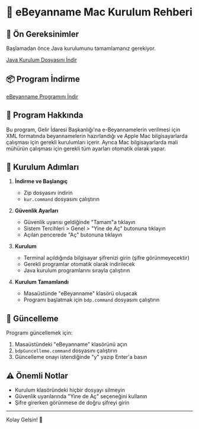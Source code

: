 # 📱 eBeyanname Mac Kurulum Rehberi

<div class="bg-blue-50 p-6 rounded-lg shadow-md mb-8">
  <h2 class="text-2xl font-bold text-blue-800 mb-4">🎯 Ön Gereksinimler</h2>
  <p class="text-gray-700 mb-4">Başlamadan önce Java kurulumunu tamamlamanız gerekiyor.</p>
  <a href="https://drive.google.com/file/d/1j8XvOc1H2TfAsq1VdLOamdxQ_AdR-6pN/view?usp=drive_link" class="inline-block bg-blue-600 text-white px-6 py-2 rounded-lg hover:bg-blue-700 transition-colors">
    Java Kurulum Dosyasını İndir
  </a>
</div>

<div class="bg-green-50 p-6 rounded-lg shadow-md mb-8">
  <h2 class="text-2xl font-bold text-green-800 mb-4">📦 Program İndirme</h2>
  <a href="https://github.com/furkanarici/eBynMac/archive/refs/heads/main.zip" class="inline-block bg-green-600 text-white px-6 py-2 rounded-lg hover:bg-green-700 transition-colors">
    eBeyanname Programını İndir
  </a>
</div>

## 📝 Program Hakkında

Bu program, Gelir İdaresi Başkanlığı'na e-Beyannamelerin verilmesi için XML formatında beyannamelerin hazırlandığı ve Apple Mac bilgisayarlarda çalışması için gerekli kurulumları içerir. Ayrıca Mac bilgisayarlarda mali mühürün çalışması için gerekli tüm ayarları otomatik olarak yapar.

## 🚀 Kurulum Adımları

1. **İndirme ve Başlangıç**

   - Zip dosyasını indirin
   - `kur.command` dosyasını çalıştırın

2. **Güvenlik Ayarları**

   - Güvenlik uyarısı geldiğinde "Tamam"a tıklayın
   - Sistem Tercihleri > Genel > "Yine de Aç" butonuna tıklayın
   - Açılan pencerede "Aç" butonuna tıklayın

3. **Kurulum**

   - Terminal açıldığında bilgisayar şifrenizi girin (şifre görünmeyecektir)
   - Gerekli programlar otomatik olarak indirilecek
   - Java kurulum programlarını sırayla çalıştırın

4. **Kurulum Tamamlandı**
   - Masaüstünde "eBeyanname" klasörü oluşacak
   - Programı başlatmak için `bdp.command` dosyasını çalıştırın

## 🔄 Güncelleme

Programı güncellemek için:

1. Masaüstündeki "eBeyanname" klasörünü açın
2. `bdpGuncelleme.command` dosyasını çalıştırın
3. Güncelleme onayı istendiğinde "y" yazıp Enter'a basın

## ⚠️ Önemli Notlar

- Kurulum klasöründeki hiçbir dosyayı silmeyin
- Güvenlik uyarılarında "Yine de Aç" seçeneğini kullanın
- Şifre girerken görünmese de doğru şifreyi girin

---

<div class="text-center text-gray-600 mt-8">
  <p>Kolay Gelsin! 🚀</p>
</div>
